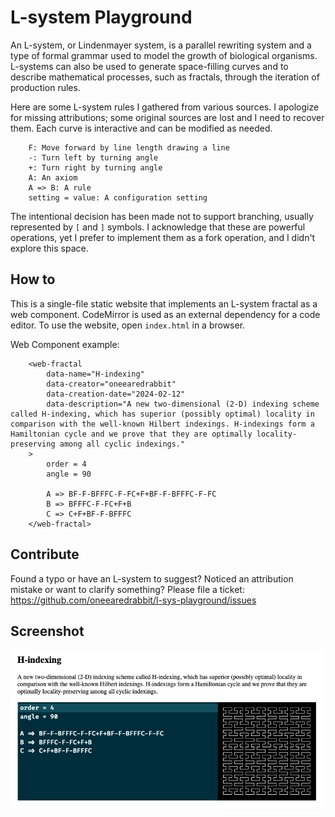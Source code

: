 # L-system Playground

An L-system, or Lindenmayer system, is a parallel rewriting system and a type of formal grammar used to model the growth of biological organisms. L-systems can also be used to generate space-filling curves and to describe mathematical processes, such as fractals, through the iteration of production rules.

Here are some L-system rules I gathered from various sources. I apologize for missing attributions; some original sources are lost and I need to recover them. Each curve is interactive and can be modified as needed.

```
    F: Move forward by line length drawing a line
    -: Turn left by turning angle
    +: Turn right by turning angle
    A: An axiom
    A => B: A rule
    setting = value: A configuration setting
```

The intentional decision has been made not to support branching, usually represented by `[` and `]` symbols. I acknowledge that these are powerful operations, yet I prefer to implement them as a fork operation, and I didn't explore this space. 

## How to

This is a single-file static website that implements an L-system fractal as a web component. CodeMirror is used as an external dependency for a code editor. To use the website, open `index.html` in a browser.

Web Component example:

```
    <web-fractal
        data-name="H-indexing"
        data-creator="oneearedrabbit"
        data-creation-date="2024-02-12"
        data-description="A new two-dimensional (2-D) indexing scheme called H-indexing, which has superior (possibly optimal) locality in comparison with the well-known Hilbert indexings. H-indexings form a Hamiltonian cycle and we prove that they are optimally locality-preserving among all cyclic indexings."
    >
        order = 4
        angle = 90

        A => BF-F-BFFFC-F-FC+F+BF-F-BFFFC-F-FC
        B => BFFFC-F-FC+F+B
        C => C+F+BF-F-BFFFC
    </web-fractal>
```

## Contribute

Found a typo or have an L-system to suggest? Noticed an attribution mistake or want to clarify something? Please file a ticket: https://github.com/oneearedrabbit/l-sys-playground/issues

## Screenshot

![image](https://github.com/oneearedrabbit/l-sys-playground/blob/master/l-system/thumbnail.png?raw=true)
